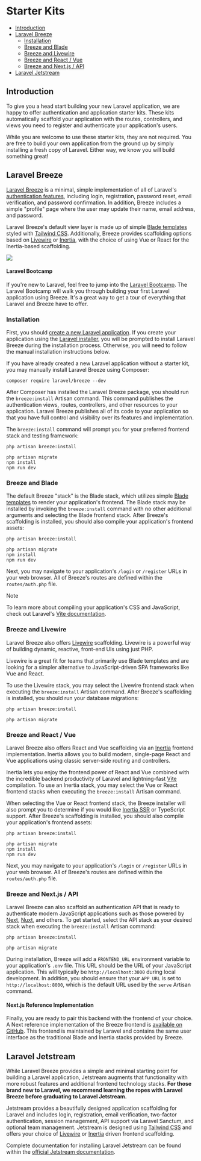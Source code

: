 # Starter Kits

- [Introduction](#introduction)
- [Laravel Breeze](#laravel-breeze)
    - [Installation](#laravel-breeze-installation)
    - [Breeze and Blade](#breeze-and-blade)
    - [Breeze and Livewire](#breeze-and-livewire)
    - [Breeze and React / Vue](#breeze-and-inertia)
    - [Breeze and Next.js / API](#breeze-and-next)
- [Laravel Jetstream](#laravel-jetstream)

<a name="introduction"></a>
## Introduction

To give you a head start building your new Laravel application, we are happy to offer authentication and application starter kits. These kits automatically scaffold your application with the routes, controllers, and views you need to register and authenticate your application's users.

While you are welcome to use these starter kits, they are not required. You are free to build your own application from the ground up by simply installing a fresh copy of Laravel. Either way, we know you will build something great!

<a name="laravel-breeze"></a>
## Laravel Breeze

[Laravel Breeze](https://github.com/laravel/breeze) is a minimal, simple implementation of all of Laravel's [authentication features](authentication.md), including login, registration, password reset, email verification, and password confirmation. In addition, Breeze includes a simple "profile" page where the user may update their name, email address, and password.

Laravel Breeze's default view layer is made up of simple [Blade templates](blade.md) styled with [Tailwind CSS](https://tailwindcss.com). Additionally, Breeze provides scaffolding options based on [Livewire](https://livewire.laravel.com) or [Inertia](https://inertiajs.com), with the choice of using Vue or React for the Inertia-based scaffolding.

<img src="https://laravel.com/img/docs/breeze-register.png">

#### Laravel Bootcamp

If you're new to Laravel, feel free to jump into the [Laravel Bootcamp](https://bootcamp.laravel.com). The Laravel Bootcamp will walk you through building your first Laravel application using Breeze. It's a great way to get a tour of everything that Laravel and Breeze have to offer.

<a name="laravel-breeze-installation"></a>
### Installation

First, you should [create a new Laravel application](comecando/instalacao.md). If you create your application using the [Laravel installer](comecando/instalacao.md#criando-um-projeto-laravel), you will be prompted to install Laravel Breeze during the installation process. Otherwise, you will need to follow the manual installation instructions below.

If you have already created a new Laravel application without a starter kit, you may manually install Laravel Breeze using Composer:

```shell
composer require laravel/breeze --dev
```

After Composer has installed the Laravel Breeze package, you should run the `breeze:install` Artisan command. This command publishes the authentication views, routes, controllers, and other resources to your application. Laravel Breeze publishes all of its code to your application so that you have full control and visibility over its features and implementation.

The `breeze:install` command will prompt you for your preferred frontend stack and testing framework:

```shell
php artisan breeze:install

php artisan migrate
npm install
npm run dev
```

<a name="breeze-and-blade"></a>
### Breeze and Blade

The default Breeze "stack" is the Blade stack, which utilizes simple [Blade templates](blade.md) to render your application's frontend. The Blade stack may be installed by invoking the `breeze:install` command with no other additional arguments and selecting the Blade frontend stack. After Breeze's scaffolding is installed, you should also compile your application's frontend assets:

```shell
php artisan breeze:install

php artisan migrate
npm install
npm run dev
```

Next, you may navigate to your application's `/login` or `/register` URLs in your web browser. All of Breeze's routes are defined within the `routes/auth.php` file.

> [!NOTE]
> To learn more about compiling your application's CSS and JavaScript, check out Laravel's [Vite documentation](vite.md#running-vite).

<a name="breeze-and-livewire"></a>
### Breeze and Livewire

Laravel Breeze also offers [Livewire](https://livewire.laravel.com) scaffolding. Livewire is a powerful way of building dynamic, reactive, front-end UIs using just PHP.

Livewire is a great fit for teams that primarily use Blade templates and are looking for a simpler alternative to JavaScript-driven SPA frameworks like Vue and React.

To use the Livewire stack, you may select the Livewire frontend stack when executing the `breeze:install` Artisan command. After Breeze's scaffolding is installed, you should run your database migrations:

```shell
php artisan breeze:install

php artisan migrate
```

<a name="breeze-and-inertia"></a>
### Breeze and React / Vue

Laravel Breeze also offers React and Vue scaffolding via an [Inertia](https://inertiajs.com) frontend implementation. Inertia allows you to build modern, single-page React and Vue applications using classic server-side routing and controllers.

Inertia lets you enjoy the frontend power of React and Vue combined with the incredible backend productivity of Laravel and lightning-fast [Vite](https://vitejs.dev) compilation. To use an Inertia stack, you may select the Vue or React frontend stacks when executing the `breeze:install` Artisan command.

When selecting the Vue or React frontend stack, the Breeze installer will also prompt you to determine if you would like [Inertia SSR](https://inertiajs.com/server-side-rendering) or TypeScript support. After Breeze's scaffolding is installed, you should also compile your application's frontend assets:

```shell
php artisan breeze:install

php artisan migrate
npm install
npm run dev
```

Next, you may navigate to your application's `/login` or `/register` URLs in your web browser. All of Breeze's routes are defined within the `routes/auth.php` file.

<a name="breeze-and-next"></a>
### Breeze and Next.js / API

Laravel Breeze can also scaffold an authentication API that is ready to authenticate modern JavaScript applications such as those powered by [Next](https://nextjs.org), [Nuxt](https://nuxt.com), and others. To get started, select the API stack as your desired stack when executing the `breeze:install` Artisan command:

```shell
php artisan breeze:install

php artisan migrate
```

During installation, Breeze will add a `FRONTEND_URL` environment variable to your application's `.env` file. This URL should be the URL of your JavaScript application. This will typically be `http://localhost:3000` during local development. In addition, you should ensure that your `APP_URL` is set to `http://localhost:8000`, which is the default URL used by the `serve` Artisan command.

<a name="next-reference-implementation"></a>
#### Next.js Reference Implementation

Finally, you are ready to pair this backend with the frontend of your choice. A Next reference implementation of the Breeze frontend is [available on GitHub](https://github.com/laravel/breeze-next). This frontend is maintained by Laravel and contains the same user interface as the traditional Blade and Inertia stacks provided by Breeze.

<a name="laravel-jetstream"></a>
## Laravel Jetstream

While Laravel Breeze provides a simple and minimal starting point for building a Laravel application, Jetstream augments that functionality with more robust features and additional frontend technology stacks. **For those brand new to Laravel, we recommend learning the ropes with Laravel Breeze before graduating to Laravel Jetstream.**

Jetstream provides a beautifully designed application scaffolding for Laravel and includes login, registration, email verification, two-factor authentication, session management, API support via Laravel Sanctum, and optional team management. Jetstream is designed using [Tailwind CSS](https://tailwindcss.com) and offers your choice of [Livewire](https://livewire.laravel.com) or [Inertia](https://inertiajs.com) driven frontend scaffolding.

Complete documentation for installing Laravel Jetstream can be found within the [official Jetstream documentation](https://jetstream.laravel.com).
